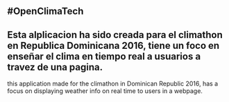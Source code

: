 #OpenClimaTech
---------
Esta alplicacion ha sido creada para el climathon en Republica Dominicana 2016, tiene un foco en enseñar el clima en tiempo real a usuarios a travez de una pagina.
-----------

this application made for the climathon in Dominican Republic 2016, has a focus on displaying weather info on real time to users in a webpage.


